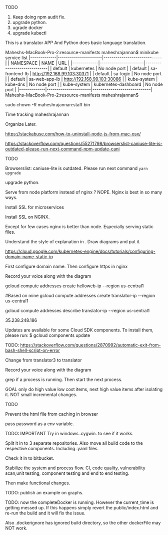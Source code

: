 TODO

1. Keep doing npm audit fix.
2. upgrade python.
3. ugrade docker
4. upgrade kubectl


This is a translator APP And Python does basic language translation.

Maheshs-MacBook-Pro-2:resource-manifests maheshrajannan$ minikube service list
|-------------|----------------------|-----------------------------|
|  NAMESPACE  |         NAME         |             URL             |
|-------------|----------------------|-----------------------------|
| default     | kubernetes           | No node port                |
| default     | sa-frontend-lb       | http://192.168.99.103:30371 |
| default     | sa-logic             | No node port                |
| default     | sa-web-app-lb        | http://192.168.99.103:30086 |
| kube-system | kube-dns             | No node port                |
| kube-system | kubernetes-dashboard | No node port                |
|-------------|----------------------|-----------------------------|
Maheshs-MacBook-Pro-2:resource-manifests maheshrajannan$

sudo chown -R maheshrajannan:staff bin

Time tracking
maheshrajannan

Organize Later.

https://stackabuse.com/how-to-uninstall-node-js-from-mac-osx/

https://stackoverflow.com/questions/55271798/browserslist-caniuse-lite-is-outdated-please-run-next-command-npm-update-cani

TODO

Browserslist: caniuse-lite is outdated. Please run next command `yarn upgrade`

upgrade python.

Serve from node platform instead of nginx ? NOPE. Nginx is best in so many ways.

Install SSL for microservices

Install SSL on NGINX.

Except for few cases nginx is better than node. Especially serving static files.

Understand the style of explanation in . Draw diagrams and put it.


https://cloud.google.com/kubernetes-engine/docs/tutorials/configuring-domain-name-static-ip

First configure domain name.
Then configure https in nginx

Record your voice along with the diagram


gcloud compute addresses create helloweb-ip --region us-central1

#Based on mine
gcloud compute addresses create translator-ip --region us-central1

gcloud compute addresses describe translator-ip --region us-central1

35.238.248.186

Updates are available for some Cloud SDK components.  To install them,
please run:
  $ gcloud components update

TODO:
https://stackoverflow.com/questions/2870992/automatic-exit-from-bash-shell-script-on-error

Change from translator3 to translator

Record your voice along with the diagram

grep if a process is running. Then start the next process.


GOAL only do high value low cost items, next high value items after isolating it.
NOT small incremental changes.

TODO

Prevent the html file from caching in browser

pass password as a env variable.

TODO: IMPORTANT
Try in windows..cygwin. to see if it works.

Split it in to 3 separate repositories.
Also move all build code to the respective components. Including .yaml files.

Check it in to bitbucket.

Stabilize the system and process flow. CI, code quality, vulnerability scan,unit testing, component testing and end to end testing.

Then make functional changes.

TODO: publish an example on graphs.

TODO: now the completeDocker is running. However the current_time is getting messed up.
If this happens simply revert the public/index.html and re-run the build and it will fix the issue.

Also .dockerignore has ignored build directory, so the other dockerFile may NOT work.
